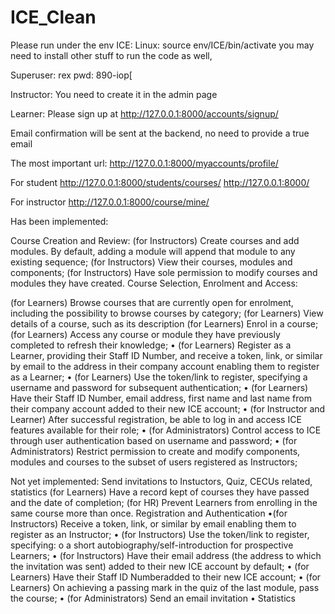 # ICE_Clean

Please run under the env ICE:
Linux: source env/ICE/bin/activate
you may need to install other stuff to run the code as well,

Superuser: rex
pwd: 890-iop[

Instructor:
You need to create it in the admin page

Learner:
Please sign up at
http://127.0.0.1:8000/accounts/signup/

Email confirmation will be sent at the backend,
no need to provide a true email

The most important url:
http://127.0.0.1:8000/myaccounts/profile/

For student
http://127.0.0.1:8000/students/courses/
http://127.0.0.1:8000/

For instructor
http://127.0.0.1:8000/course/mine/


Has been implemented:

Course Creation and Review:
(for Instructors) Create courses and add modules. By default, adding a module will append that
module to any existing sequence;
(for Instructors) View their courses, modules and components;
(for Instructors) Have sole permission to modify courses and modules they have created.
Course Selection, Enrolment and Access:

(for Learners) Browse courses that are currently open for enrolment, including the possibility to
browse courses by category;
(for Learners) View details of a course, such as its description
(for Learners) Enrol in a course;
(for Learners) Access any course or module they have previously completed to refresh their
knowledge;
• (for Learners) Register as a Learner, providing their Staff ID Number, and receive a token, link,
or similar by email to the address in their company account enabling them to register as a
Learner;
• (for Learners) Use the token/link to register, specifying a username and password for subsequent
authentication;
• (for Learners) Have their Staff ID Number, email address, first name and last name from their
company account added to their new ICE account;
• (for Instructor and Learner) After successful registration, be able to log in and access ICE
features available for their role;
• (for Administrators) Control access to ICE through user authentication based on username and
password;
• (for Administrators) Restrict permission to create and modify components, modules and courses
to the subset of users registered as Instructors;


Not yet implemented: Send invitations to Instuctors, Quiz, CECUs related, statistics
(for Learners) Have a record kept of courses they have passed and the date of completion;
(for HR) Prevent Learners from enrolling in the same course more than once.
Registration and Authentication
•(for Instructors) Receive a token, link, or similar by email enabling them to register as an
Instructor;
• (for Instructors) Use the token/link to register, specifying:
    o a short autobiography/self-introduction for prospective Learners;
• (for Instructors) Have their email address (the address to which the invitation was sent) added to
their new ICE account by default;
• (for Learners) Have their Staff ID Numberadded to their new ICE account;
• (for Learners) On achieving a passing mark in the quiz of the last module, pass the course;
• (for Administrators) Send an email invitation
• Statistics
